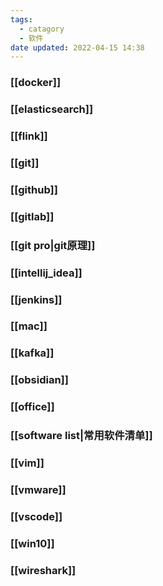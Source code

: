 ```yaml
---
tags:
  - catagory
  - 软件
date updated: 2022-04-15 14:38
---
```


### [[docker]]

### [[elasticsearch]]

### [[flink]]

### [[git]]

### [[github]]

### [[gitlab]]

### [[git pro|git原理]]

### [[intellij_idea]]

### [[jenkins]]

### [[mac]]

### [[kafka]]

### [[obsidian]]

### [[office]]

### [[software list|常用软件清单]]

### [[vim]]

### [[vmware]]

### [[vscode]]

### [[win10]]

### [[wireshark]]
